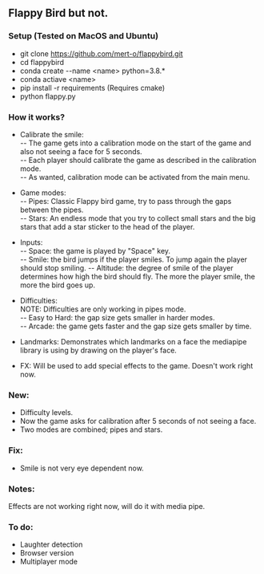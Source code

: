 ## Flappy Bird but not.


### Setup (Tested on MacOS and Ubuntu)

- git clone https://github.com/mert-o/flappybird.git  
- cd flappybird  
- conda create --name \<name\> python=3.8.*  
- conda actiave \<name\>  
- pip install -r requirements (Requires cmake)  
- python flappy.py  

### How it works?  
- Calibrate the smile:  
    -- The game gets into a calibration mode on the start of the game and also not seeing a face for 5 seconds.  
    -- Each player should calibrate the game as described in the calibration mode.  
    -- As wanted, calibration mode can be activated from the main menu.  
    
- Game modes:  
    -- Pipes: Classic Flappy bird game, try to pass through the gaps between the pipes.  
    -- Stars: An endless mode that you try to collect small stars and the big stars that add a star sticker to the head of the player.  
- Inputs:  
    -- Space: the game is played by "Space" key.  
    -- Smile: the bird jumps if the player smiles. To jump again the player should stop smiling. 
    -- Altitude: the degree of smile of the player determines how high the bird should fly. The more the player smile, the more the bird goes up.    
- Difficulties:  
    NOTE: Difficulties are only working in pipes mode.  
    -- Easy to Hard: the gap size gets smaller in harder modes.  
    -- Arcade: the game gets faster and the gap size gets smaller by time.  

- Landmarks: Demonstrates which landmarks on a face the mediapipe library is using by drawing on the player's face.

- FX: Will be used to add special effects to the game. Doesn't work right now.
    

### New:  
- Difficulty levels.  
- Now the game asks for calibration after 5 seconds of not seeing a face.  
- Two modes are combined; pipes and stars.  


### Fix:  
- Smile is not very eye dependent now.  


### Notes:  
Effects are not working right now, will do it with media pipe.  

### To do:
- Laughter detection
- Browser version  
- Multiplayer mode
